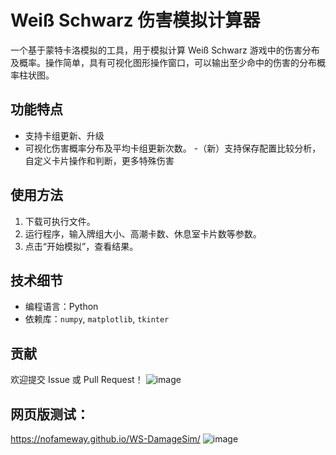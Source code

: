 # Weiß Schwarz 伤害模拟计算器

一个基于蒙特卡洛模拟的工具，用于模拟计算 Weiß Schwarz 游戏中的伤害分布及概率。操作简单，具有可视化图形操作窗口，可以输出至少命中的伤害的分布概率柱状图。

## 功能特点
- 支持卡组更新、升级
- 可视化伤害概率分布及平均卡组更新次数。
-（新）支持保存配置比较分析，自定义卡片操作和判断，更多特殊伤害
## 使用方法
1. 下载可执行文件。
2. 运行程序，输入牌组大小、高潮卡数、休息室卡片数等参数。
3. 点击“开始模拟”，查看结果。

## 技术细节
- 编程语言：Python
- 依赖库：`numpy`, `matplotlib`, `tkinter`

## 贡献
欢迎提交 Issue 或 Pull Request！
![image](https://github.com/user-attachments/assets/55f46c26-19c9-4b45-bbf9-8c24030da14e)

## 网页版测试：
https://nofameway.github.io/WS-DamageSim/
![image](https://github.com/user-attachments/assets/c4eb520c-2e59-451a-a274-c45319a1f4dd)
